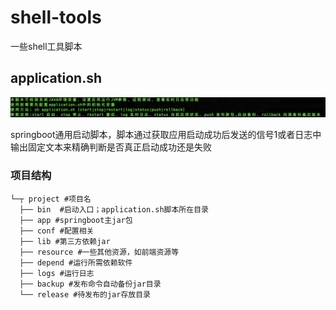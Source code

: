 # shell-tools

一些shell工具脚本

## application.sh

![image-20240827162918135](assets/README/image-20240827162918135.png)

springboot通用启动脚本，脚本通过获取应用启动成功后发送的信号1或者日志中输出固定文本来精确判断是否真正启动成功还是失败

### 项目结构

```
└─┬ project #项目名
  ├── bin  #启动入口；application.sh脚本所在目录
  ├── app #springboot主jar包
  ├── conf #配置相关
  ├── lib #第三方依赖jar
  ├── resource #一些其他资源，如前端资源等
  ├── depend #运行所需依赖软件
  ├── logs #运行日志
  ├── backup #发布命令自动备份jar目录
  └── release #待发布的jar存放目录
```

